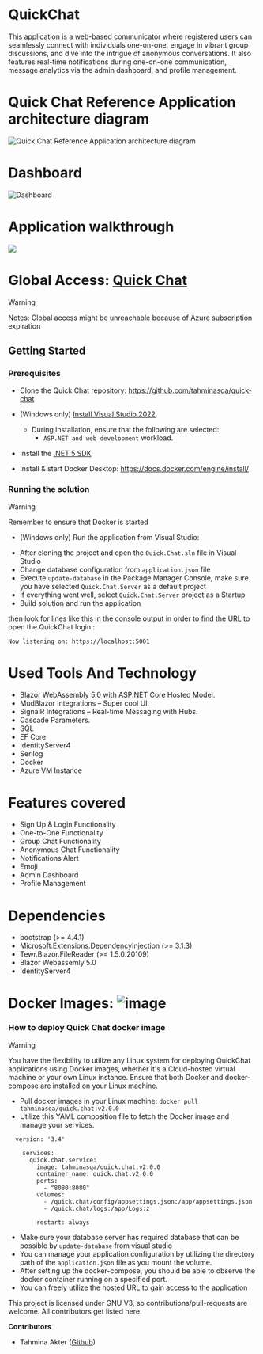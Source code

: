 # QuickChat

This application is a web-based communicator where registered users can seamlessly connect with individuals one-on-one, engage in vibrant group discussions, and dive into the intrigue of anonymous conversations. It also features real-time notifications during one-on-one communication, message analytics via the admin dashboard, and profile management.

# Quick Chat Reference Application architecture diagram
![Quick Chat Reference Application architecture diagram](https://github.com/tahminasqa/quick-chat/assets/55849117/bf320570-1ca7-4cfb-bf96-81b1068af3ab)

# Dashboard
![Dashboard](https://github.com/tahminasqa/quick-chat/assets/55849117/15dceb27-ddf7-446e-ab7f-d0a11c9c7198)

# Application walkthrough
![](https://media.giphy.com/media/v1.Y2lkPTc5MGI3NjExdHZkZjN1b25yZTVyZHVqcGc5ejBkaHRlZTVua2NtZzFha2F6ajZtNyZlcD12MV9pbnRlcm5hbF9naWZfYnlfaWQmY3Q9Zw/EreWuSuqxuNxidgUV7/giphy.gif)

# Global Access: [Quick Chat](http://20.63.115.250:8090/)
> [!WARNING]
> Notes: Global access might be unreachable because of Azure subscription expiration

## Getting Started

### Prerequisites
- Clone the Quick Chat repository: https://github.com/tahminasqa/quick-chat
- (Windows only) [Install Visual Studio 2022](https://visualstudio.microsoft.com/downloads/).
  - During installation, ensure that the following are selected:
    - `ASP.NET and web development` workload.
- Install the [.NET 5 SDK](https://dotnet.microsoft.com/en-us/download/dotnet/5.0)

- Install & start Docker Desktop:  https://docs.docker.com/engine/install/
### Running the solution

> [!WARNING]
> Remember to ensure that Docker is started

* (Windows only) Run the application from Visual Studio:
 - After cloning the project and open the `Quick.Chat.sln` file in Visual Studio
 - Change database configuration from `application.json` file
 - Execute `update-database` in the Package Manager Console, make sure you have selected `Quick.Chat.Server` as a default project
 - If everything went well, select `Quick.Chat.Server` project as a Startup
 - Build solution and run the application 

then look for lines like this in the console output in order to find the URL to open the QuickChat login :
```sh
Now listening on: https://localhost:5001
```

# Used Tools And Technology
- Blazor WebAssembly 5.0 with ASP.NET Core Hosted Model.
- MudBlazor Integrations – Super cool UI.
- SignalR Integrations – Real-time Messaging with Hubs.
- Cascade Parameters.
- SQL
- EF Core
- IdentityServer4
- Serilog
- Docker
- Azure VM Instance

# Features covered

- Sign Up & Login Functionality
- One-to-One Functionality
- Group Chat Functionality
- Anonymous Chat Functionality
- Notifications Alert
- Emoji
- Admin Dashboard
- Profile Management

# Dependencies
* bootstrap (>= 4.4.1)
* Microsoft.Extensions.DependencyInjection (>= 3.1.3)
* Tewr.Blazor.FileReader (>= 1.5.0.20109)
* Blazor Webassemly 5.0
* IdentityServer4

# Docker Images: ![image](https://github.com/tahminasqa/quick-chat/assets/55849117/a8f38a7d-50bc-4c2d-a2c8-2e2528605915)
### How to deploy Quick Chat docker image

> [!WARNING]
> You have the flexibility to utilize any Linux system for deploying QuickChat applications using Docker images, whether it's a Cloud-hosted virtual machine or your own Linux instance. Ensure that both Docker and docker-compose are installed on your Linux machine.

 - Pull docker images in your Linux machine: `docker pull tahminasqa/quick.chat:v2.0.0`
 - Utilize this YAML composition file to fetch the Docker image and manage your services.
```
  version: '3.4'

    services:
      quick.chat.service:
        image: tahminasqa/quick.chat:v2.0.0
        container_name: quick.chat.v2.0.0
        ports:
          - "8080:8080"
        volumes:
          - /quick.chat/config/appsettings.json:/app/appsettings.json
          - /quick.chat/logs:/app/Logs:z

        restart: always
```
 - Make sure your database server has required database that can be possible by `update-database` from visual studio
 - You can manage your application configuration by utilizing the directory path of the `application.json` file as you mount the volume.
 - After setting up the docker-compose, you should be able to observe the docker container running on a specified port.
 - You can freely utilize the hosted URL to gain access to the application


This project is licensed under GNU V3, so contributions/pull-requests are welcome. All contributors get listed here. 

**Contributors** 
- Tahmina Akter ([Github]([https://github.com/wsdt](https://github.com/tahminasqa)))
